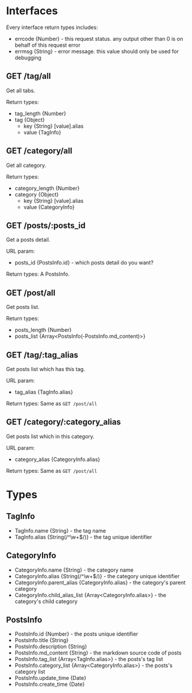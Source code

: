 # Interfaces

Every interface return types includes:

- errcode {Number} - this request status. any output other than 0 is on behalf of this request error
- errmsg {String} - error message. this value should only be used for debugging

## GET /tag/all

Get all tabs.

Return types:

- tag_length {Number}
- tag {Object}
    - key {String} [value].alias
    - value {TagInfo}

## GET /category/all

Get all category.

Return types:

- category_length {Number}
- category {Object}
    - key {String} [value].alias
    - value {CategoryInfo}

## GET /posts/:posts_id

Get a posts detail.

URL param:

- posts_id {PostsInfo.id} - which posts detail do you want?

Return types: A PostsInfo.

## GET /post/all

Get posts list.

Return types:

- posts_length {Number}
- posts_list {Array<PostsInfo(-PostsInfo.md_content)>}

## GET /tag/:tag_alias

Get posts list which has this tag.

URL param:

- tag_alias {TagInfo.alias}

Return types: Same as `GET /post/all`

## GET /category/:category_alias

Get posts list which in this category.

URL param:

- category_alias {CategoryInfo.alias}

Return types: Same as `GET /post/all`

# Types

## TagInfo

- TagInfo.name {String} - the tag name
- TagInfo.alias {String(/^\w+$/)} - the tag unique identifier

## CategoryInfo

- CategoryInfo.name {String} - the category name
- CategoryInfo.alias {String(/^\w+$/)} - the category unique identifier
- CategoryInfo.parent_alias {CategoryInfo.alias} - the category's parent category
- CategoryInfo.child_alias_list {Array<CategoryInfo.alias>} - the category's child category

## PostsInfo

- PostsInfo.id {Number} - the posts unique identifier
- PostsInfo.title {String}
- PostsInfo.description {String}
- PostsInfo.md_content {String} - the markdown source code of posts
- PostsInfo.tag_list {Array<TagInfo.alias>} - the posts's tag list
- PostsInfo.category_list {Array<CategoryInfo.alias>} - the posts's category list
- PostsInfo.update_time {Date}
- PostsInfo.create_time {Date}



